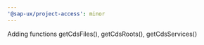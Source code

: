 ```yaml
---
'@sap-ux/project-access': minor
---
```


Adding functions getCdsFiles(), getCdsRoots(), getCdsServices()
